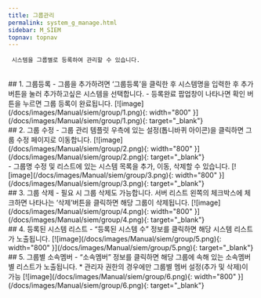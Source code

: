 ```yaml
---
title: 그룹관리
permalink: system_g_manage.html
sidebar: M_SIEM
topnav: topnav
---
```


     시스템을 그룹별로 등록하여 관리할 수 있습니다.

<br />
## 1. 그룹등록
- 그룹을 추가하려면 ‘그룹등록’을 클릭한 후 시스템명을 입력한 후 추가버튼을 눌러 추가하고싶은 시스템을 선택합니다.
- 등록완료 팝업창이 나타나면 확인 버튼을 누르면 그룹 등록이 완료됩니다.   
[![image](/docs/images/Manual/siem/group/1.png){: width="800" }](/docs/images/Manual/siem/group/1.png){: target="_blank"}

<br />
## 2. 그룹 수정
- 그룹 관리 템플릿 우측에 있는 설정(톱니바퀴 아이콘)을 클릭하면 그룹 수정 페이지로 이동합니다.   
[![image](/docs/images/Manual/siem/group/2.png){: width="800" }](/docs/images/Manual/siem/group/2.png){: target="_blank"}

<br />
- 그룹명 수정 및 리스트에 있는 시스템 목록을 추가, 이동, 삭제할 수 있습니다.   
[![image](/docs/images/Manual/siem/group/3.png){: width="800" }](/docs/images/Manual/siem/group/3.png){: target="_blank"}

<br />
## 3. 그룹 삭제
- 필요 시 그룹 삭제도 가능합니다. 서버 리스트 왼쪽의 체크박스에 체크하면 나타나는 ‘삭제’버튼을 클릭하면 해당 그룹이 삭제됩니다.   
[![image](/docs/images/Manual/siem/group/4.png){: width="800" }](/docs/images/Manual/siem/group/4.png){: target="_blank"}
 
<br />
## 4. 등록된 시스템 리스트
- “등록된 시스템 수” 정보를 클릭하면 해당 시스템 리스트가 노출됩니다.   
[![image](/docs/images/Manual/siem/group/5.png){: width="800" }](/docs/images/Manual/siem/group/5.png){: target="_blank"}

<br />
## 5. 그룹별 소속멤버
- “소속멤버” 정보를 클릭하면 해당 그룹에 속해 있는 소속멤버별 리스트가 노출됩니다.
* 관리자 권한의 경우에만 그룹별 멤버 설정(추가 및 삭제)이 가능   
[![image](/docs/images/Manual/siem/group/6.png){: width="800" }](/docs/images/Manual/siem/group/6.png){: target="_blank"}

 